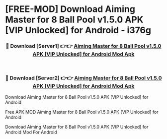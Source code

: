 # [FREE-MOD] Download Aiming Master for 8 Ball Pool v1.5.0 APK [VIP Unlocked] for Android - i376g


<div align="center">
<h3>🔴 Download [Server1] 👉👉 <a href="https://apk-comot.site?title=Aiming_Master_for_8_Ball_Pool_v1.5.0_APK_[VIP_Unlocked]_for_Android">Aiming Master for 8 Ball Pool v1.5.0 APK [VIP Unlocked] for Android Mod Apk</a></h3><br>

<h3>🔴 Download [Server2] 👉👉 <a href="https://apk-comot.site?title=Aiming_Master_for_8_Ball_Pool_v1.5.0_APK_[VIP_Unlocked]_for_Android">Aiming Master for 8 Ball Pool v1.5.0 APK [VIP Unlocked] for Android Mod Apk</a></h3>
</div>



Download Aiming Master for 8 Ball Pool v1.5.0 APK [VIP Unlocked] for Android 

Free APK MOD Aiming Master for 8 Ball Pool v1.5.0 APK [VIP Unlocked] for Android 

Download Aiming Master for 8 Ball Pool v1.5.0 APK [VIP Unlocked] for Android Mod For Android
